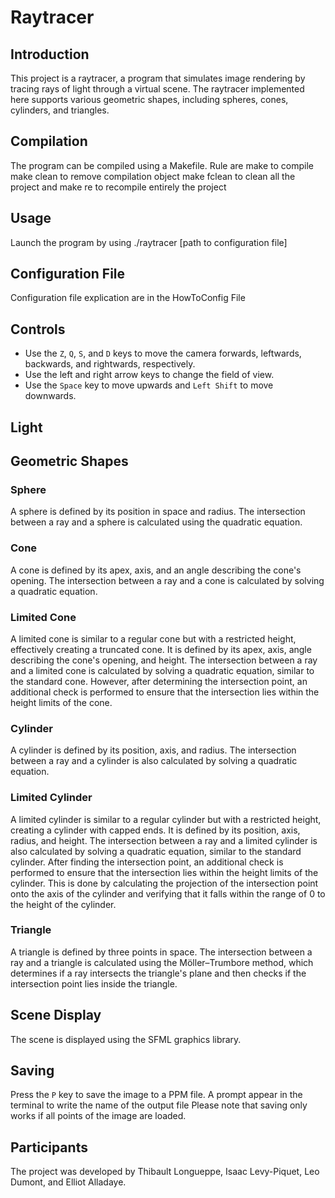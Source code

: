 # Raytracer

## Introduction

This project is a raytracer, a program that simulates image rendering by tracing rays of light through a virtual scene. The raytracer implemented here supports various geometric shapes, including spheres, cones, cylinders, and triangles.

## Compilation

The program can be compiled using a Makefile.
Rule are make to compile
    make clean to remove compilation object
    make fclean to clean all the project
    and make re to recompile entirely the project

## Usage 
Launch the program by using 
./raytracer [path to configuration file]

## Configuration File
Configuration file explication are in the HowToConfig File

## Controls

- Use the `Z`, `Q`, `S`, and `D` keys to move the camera forwards, leftwards, backwards, and rightwards, respectively.
- Use the left and right arrow keys to change the field of view.
- Use the `Space` key to move upwards and `Left Shift` to move downwards.

## Light


## Geometric Shapes

### Sphere

A sphere is defined by its position in space and radius. The intersection between a ray and a sphere is calculated using the quadratic equation.

### Cone

A cone is defined by its apex, axis, and an angle describing the cone's opening. The intersection between a ray and a cone is calculated by solving a quadratic equation.

### Limited Cone

A limited cone is similar to a regular cone but with a restricted height, effectively creating a truncated cone. It is defined by its apex, axis, angle describing the cone's opening, and height. The intersection between a ray and a limited cone is calculated by solving a quadratic equation, similar to the standard cone. However, after determining the intersection point, an additional check is performed to ensure that the intersection lies within the height limits of the cone.

### Cylinder

A cylinder is defined by its position, axis, and radius. The intersection between a ray and a cylinder is also calculated by solving a quadratic equation.

### Limited Cylinder

A limited cylinder is similar to a regular cylinder but with a restricted height, creating a cylinder with capped ends. It is defined by its position, axis, radius, and height. The intersection between a ray and a limited cylinder is also calculated by solving a quadratic equation, similar to the standard cylinder. After finding the intersection point, an additional check is performed to ensure that the intersection lies within the height limits of the cylinder. This is done by calculating the projection of the intersection point onto the axis of the cylinder and verifying that it falls within the range of 0 to the height of the cylinder.

### Triangle

A triangle is defined by three points in space. The intersection between a ray and a triangle is calculated using the Möller–Trumbore method, which determines if a ray intersects the triangle's plane and then checks if the intersection point lies inside the triangle.

## Scene Display

The scene is displayed using the SFML graphics library.

## Saving

Press the `P` key to save the image to a PPM file.
A prompt appear in the terminal to write the name of the output file
Please note that saving only works if all points of the image are loaded.


## Participants

The project was developed by Thibault Longueppe, Isaac Levy-Piquet, Leo Dumont, and Elliot Alladaye.

